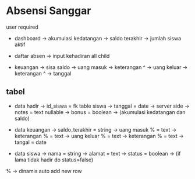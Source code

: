 # Absensi Sanggar

user required

- dashboard
-> akumulasi kedatangan 
-> saldo terakhir
-> jumlah siswa aktif

- daftar absen
-> input kehadiran all child

- keuangan 
-> sisa saldo
-> uang masuk
-> keterangan ^
-> uang keluar
-> keterangan ^
-> tanggal 

## tabel
- data hadir
-> id_siswa = fk table siswa
-> tanggal = date -> server side
-> notes = text nullable
-> bonus = boolean -> (akumulasi kedatangan dan saldo)

- data keuangan 
-> saldo_terakhir = string 
-> uang masuk % = text
-> keterangan % = text
-> uang keluar % = text 
-> keterangan  % = text
-> tangal = date

- data siswa 
-> nama = string
-> alamat = text
-> status = boolean -> (if lama tidak hadir do status=false)

% -> dinamis auto add new row